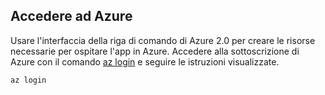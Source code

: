 ## <a name="log-in-to-azure"></a>Accedere ad Azure

Usare l'interfaccia della riga di comando di Azure 2.0 per creare le risorse necessarie per ospitare l'app in Azure. Accedere alla sottoscrizione di Azure con il comando [az login](/cli/azure/#login) e seguire le istruzioni visualizzate.

```azurecli-interactive
az login
```